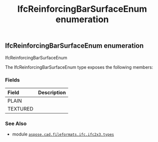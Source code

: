 ﻿---
title: IfcReinforcingBarSurfaceEnum enumeration
second_title: Aspose.CAD for Python via .NET API References
description: 
type: docs
weight: 2790
url: /python-net/aspose.cad.fileformats.ifc.ifc2x3.types/ifcreinforcingbarsurfaceenum/
is_root: false
---

## IfcReinforcingBarSurfaceEnum enumeration

IfcReinforcingBarSurfaceEnum



The IfcReinforcingBarSurfaceEnum type exposes the following members:

### Fields
| Field | Description |
| :- | :- |
| PLAIN |  |
| TEXTURED |  |



### See Also
* module [`aspose.cad.fileformats.ifc.ifc2x3.types`](..)
